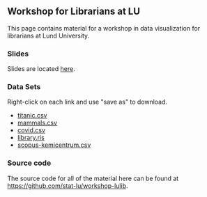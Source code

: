 ## Workshop for Librarians at LU

This page contains material for a workshop in data visualization for librarians
at Lund University.

### Slides

Slides are located [here](https://stat-lu.github.io/workshop-lulib/slides).

### Data Sets

Right-click on each link and use "save as" to download.

- [titanic.csv](https://raw.githubusercontent.com/stat-lu/workshop-lulib/main/data/titanic.csv)
- [mammals.csv](https://raw.githubusercontent.com/stat-lu/workshop-lulib/main/data/mammals.csv)
- [covid.csv](https://raw.githubusercontent.com/stat-lu/workshop-lulib/main/data/covid.csv)
- [library.ris](https://raw.githubusercontent.com/stat-lu/workshop-lulib/main/data/library.ris)
- [scopus-kemicentrum.csv](https://raw.githubusercontent.com/stat-lu/workshop-lulib/main/data/scopus-kemicentrum.csv)

### Source code

The source code for all of the material here can be found at
<https://github.com/stat-lu/workshop-lulib>.
